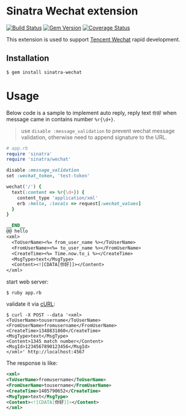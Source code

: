 # Sinatra Wechat extension
[![Build Status](https://travis-ci.org/luj1985/sinatra-wechat.svg?branch=master)](https://travis-ci.org/luj1985/sinatra-wechat)
[![Gem Version](https://badge.fury.io/rb/sinatra-wechat.svg)](http://badge.fury.io/rb/sinatra-wechat)
[![Coverage Status](https://coveralls.io/repos/luj1985/sinatra-wechat/badge.png)](https://coveralls.io/r/luj1985/sinatra-wechat)

This extension is used to support [Tencent Wechat](https://mp.weixin.qq.com/) rapid development.

## Installation

    $ gem install sinatra-wechat

# Usage

Below code is a sample to implement auto reply, reply text `你好` when message came in contains number `%r{\d+}`.
> use `disable :message_validation` to prevent wechat message validation, otherwise need to append signature to the URL.

```ruby
# app.rb
require 'sinatra'
require 'sinatra/wechat'

disable :message_validation
set :wechat_token, 'test-token'

wechat('/') {
  text(:content => %r{\d+}) {
  	content_type 'application/xml'
  	erb :hello, :locals => request[:wechat_values]
  }
}

__END__
@@ hello
<xml>
  <ToUserName><%= from_user_name %></ToUserName>
  <FromUserName><%= to_user_name %></FromUserName>
  <CreateTime><%= Time.now.to_i %></CreateTime>
  <MsgType>text</MsgType>
  <Content><![CDATA[你好]]></Content>
</xml>
```

start web server:
```shell
$ ruby app.rb
```

validate it via [cURL](http://curl.haxx.se):
```shell
$ curl -X POST --data '<xml>
<ToUserName>tousername</ToUserName>
<FromUserName>fromusername</FromUserName> 
<CreateTime>1348831860</CreateTime>
<MsgType>text</MsgType>
<Content>1345 match number</Content>
<MsgId>1234567890123456</MsgId>
</xml>' http://localhost:4567
```

The response is like:
``` xml
<xml>
<ToUserName>fromusername</ToUserName>
<FromUserName>tousername</FromUserName>
<CreateTime>1405790652</CreateTime>
<MsgType>text</MsgType>
<Content><![CDATA[你好]]></Content>
</xml>
```
